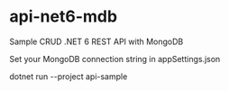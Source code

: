 # api-net6-mdb
Sample CRUD .NET 6 REST API with MongoDB

Set your MongoDB connection string in appSettings.json

dotnet run --project api-sample
